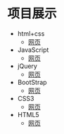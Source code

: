# 项目展示

- html+css
    - [网页]()
- JavaScript
    - [网页]()
- jQuery
    - [网页]()
- BootStrap
    - [网页]()
- CSS3
    - [网页]()
- HTML5
    - [网页]()
